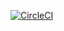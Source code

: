[![CircleCI](https://circleci.com/gh/Leitirion/Project1.svg?style=svg)](https://circleci.com/gh/Leitirion/Project1)